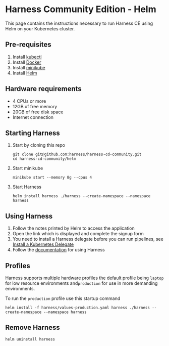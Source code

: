 # Harness Community Edition - Helm
This page contains the instructions necessary to run Harness CE using Helm on your Kubernetes cluster.

## Pre-requisites
1) Install [kubectl](https://kubernetes.io/docs/tasks/tools/#kubectl)
1) Install [Docker](https://docs.docker.com/engine/install/)
1) Install [minikube](https://minikube.sigs.k8s.io/docs/start/)
1) Install [Helm](https://helm.sh/docs/intro/quickstart/)

## Hardware requirements
* 4 CPUs or more
* 12GB of free memory
* 20GB of free disk space
* Internet connection

## Starting Harness
1) Start by cloning this repo
   ```shell
   git clone git@github.com:harness/harness-cd-community.git
   cd harness-cd-community/helm
   ```
1) Start minikube
   ```shell
   minikube start --memory 8g --cpus 4
   ```
1) Start Harness
   ```shell
   helm install harness ./harness --create-namespace --namespace harness
   ```

## Using Harness
1) Follow the notes printed by Helm to access the application
1) Open the link which is displayed and complete the signup form
1) You need to install a Harness delegate before you can run pipelines, see [Install a Kubernetes Delegate](https://ngdocs.harness.io/article/f9bd10b3nj-install-a-kubernetes-delegate)
1) Follow the [documentation](https://ngdocs.harness.io/article/u8lgzsi7b3-quickstarts) for using Harness

## Profiles
Harness supports multiple hardware profiles the default profile being `laptop` for low resource environments
and`production` for use in more demanding environments.

To run the `production` profile use this startup command
```shell
helm install -f harness/values-production.yaml harness ./harness --create-namespace --namespace harness
```

## Remove Harness
```shell
helm uninstall harness
```
